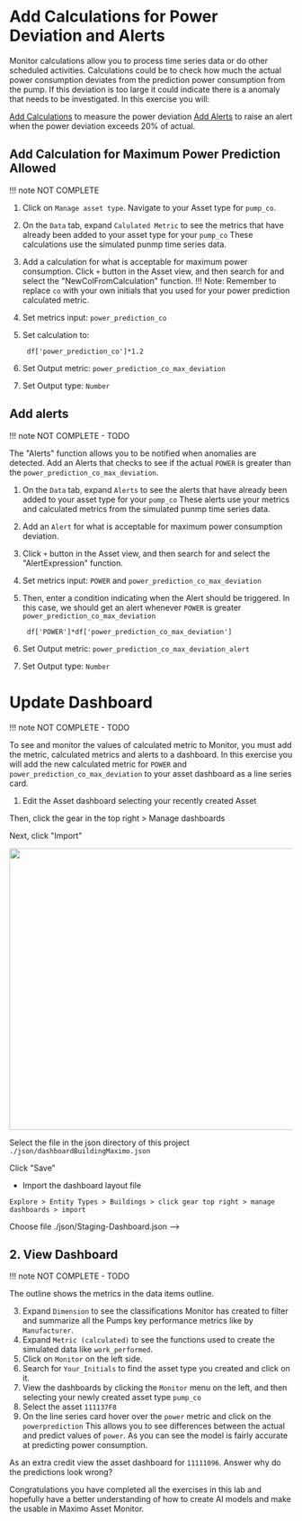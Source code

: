 # Add Calculations for Power Deviation and Alerts

Monitor calculations allow you to process time series data or do other scheduled activities.   Calculations could be to 
check how much the actual power consumption deviates from the prediction power consumption from the pump.  If this deviation
is too large it could indicate there is a anomaly that needs to be investigated.   In this exercise you will:

[Add Calculations](#AddCalcuations) to measure the power deviation 
[Add Alerts](#AddAlerts) to raise an alert when the power deviation exceeds 20% of actual.

## Add Calculation for Maximum Power Prediction Allowed
<a name="AddCalcuations"></a>
!!! note
    NOT COMPLETE
    
1.  Click on `Manage asset type`.  Navigate to your Asset type for `pump_co`.

2.  On the `Data` tab, expand `Calulated Metric` to see the metrics that have already been added to your asset type  for your  `pump_co`   These calculations use the simulated punmp time series data.

3.  Add a calculation for what is acceptable for maximum power consumption. Click  `+` button in the Asset view, and then search for and select the "NewColFromCalculation" function.
!!! Note:
    Remember to replace `co` with your own initials that you used for your power 
    prediction calculated metric.

4.  Set metrics input: `power_prediction_co`  

5.  Set calculation to:

    ```
     df['power_prediction_co']*1.2
    ```
    
6.  Set Output metric:  `power_prediction_co_max_deviation`

7.  Set Output type: `Number`

## Add alerts
<a name="AddAlerts"></a>
!!! note
    NOT COMPLETE - TODO

The "Alerts" function allows you to be notified when anomalies are detected.   Add an Alerts that checks to see if the actual `POWER` is greater than the  `power_prediction_co_max_deviation`. 

1.  On the `Data` tab, expand `Alerts` to see the alerts that have already been added to your asset type  for your  `pump_co`   These alerts use your metrics and calculated metrics from the simulated punmp time series data.

2.  Add an `Alert` for what is acceptable for maximum power consumption deviation. 

3.   Click  `+` button in the Asset view, and then search for and select the "AlertExpression" function. 

4.  Set metrics input: `POWER` and `power_prediction_co_max_deviation`

5.  Then, enter a condition indicating when the Alert should be triggered. In this case, we should get an alert whenever 
`POWER` is greater `power_prediction_co_max_deviation`

    ```
     df['POWER']*df['power_prediction_co_max_deviation']
    ```
6.  Set Output metric:  `power_prediction_co_max_deviation_alert`

7.  Set Output type: `Number`

# Update Dashboard
<a name="UpdateDashboard"></a>

!!! note
    NOT COMPLETE - TODO

To see and monitor the values of calculated metric to Monitor, you must add the metric, calculated metrics and alerts  to a dashboard.  In this exercise 
you will add the new calculated metric for `POWER` and `power_prediction_co_max_deviation` to your asset dashboard as a line series card.

1. Edit the Asset dashboard  selecting your recently created Asset

Then, click the gear in the top right > Manage dashboards

Next, click "Import"

<p align="center">
<img src="https://i.imgur.com/o4Utvco.png" height="500" width="800" />
</p>


Select the file in the json directory of this project `./json/dashboardBuildingMaximo.json`

Click "Save"
* Import the dashboard layout file
```
Explore > Entity Types > Buildings > click gear top right > manage dashboards > import
```

Choose file  ./json/Staging-Dashboard.json -->

## 2. View Dashboard
<a name="ViewDashboard"></a>
!!! note
    NOT COMPLETE - TODO

The outline shows the metrics in the data items outline. 

3.  Expand  `Dimension` to see the classifications Monitor has created to filter and summarize all the Pumps key performance metrics like by `Manufacturer`.  
4.  Expand  `Metric (calculated)` to see the functions used to create the simulated data like `work_performed`. 
5.  Click on `Monitor` on the left side.
6.  Search for `Your_Initials` to find the asset type you created and click on it.
7.  View the dashboards by clicking the `Monitor` menu on the left, and then selecting your newly created asset type `pump_co`
8.  Select the asset `111137F8`
9.  On the line series card hover over the `power` metric  and click  on the `powerprediction`  This allows you to see 
differences between the actual and predict values of `power`.  As you can see the model is fairly accurate at predicting 
power consumption. 


As an extra credit view the asset dashboard for `11111096`.  Answer why do the  predictions look wrong?


Congratulations you have completed all the exercises in this lab and hopefully have a better understanding of how to create AI models and make the usable in Maximo Asset Monitor.
